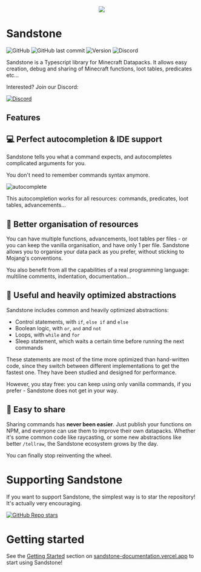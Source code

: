 <div align="center"><img src=https://vignette.wikia.nocookie.net/minecraft/images/d/d6/Sandstone.png/></div>

# Sandstone

![GitHub](https://img.shields.io/github/license/sandstone-mc/sandstone)
![GitHub last commit](https://img.shields.io/github/last-commit/sandstone-mc/sandstone?color=blue)
![Version](https://img.shields.io/badge/version-alpha-success)
![Discord](https://img.shields.io/discord/800035701243772969?color=%237289DA&label=discord)

Sandstone is a Typescript library for Minecraft Datapacks. It allows easy creation, debug and sharing of Minecraft functions, loot tables, predicates etc...

Interested? Join our Discord:

[![Discord](https://invidget.switchblade.xyz/4tzM5aXDRe)](https://discord.gg/4tzM5aXDRe)

## Features

## 💻 Perfect autocompletion & IDE support

Sandstone tells you what a command expects, and autocompletes complicated arguments for you.

You don't need to remember commands syntax anymore.

![autocomplete](https://raw.githubusercontent.com/sandstone-mc/sandstone/4d3d74210b74ccf0bb807b90c35c1920ce1aa44a/docs/readme/autocomplete.gif)

This autocompletion works for all resources: commands, predicates, loot tables, advancements...

## 📂 Better organisation of resources
You can have multiple functions, advancements, loot tables per files - or you can keep the vanilla organisation, and have only 1 per file. Sandstone allows you to organise your data pack as you prefer, without sticking to Mojang's conventions.

You also benefit from all the capabilities of a real programming language: multiline comments, indentation, documentation...

## 🚀 Useful and heavily optimized abstractions

Sandstone includes common and heavily optimized abstractions:
- Control statements, with `if`, `else if` and `else`
- Boolean logic, with `or`, `and` and `not`
- Loops, with `while` and `for`
- Sleep statement, which waits a certain time before running the next commands

These statements are most of the time more optimized than hand-written code, since they switch between different implementations to get the fastest one. They have been studied and designed for performance.

However, you stay free: you can keep using only vanilla commands, if you prefer - Sandstone does not get in your way.

## 👐 Easy to share
Sharing commands has **never been easier**. Just publish your functions on NPM, and everyone can use them to improve their own datapacks. Whether it's some common code like raycasting, or some new abstractions like better `/tellraw`, the Sandstone ecosystem grows by the day.

You can finally stop reinventing the wheel.

# Supporting Sandstone

If you want to support Sandstone, the simplest way is to star the repository! It's actually very encouraging.

[![GitHub Repo stars](https://img.shields.io/github/stars/sandstone-mc/sandstone?style=social)](https://github.com/sandstone-mc/sandstone/blob/master/README.md)

# Getting started

See the [Getting Started](https://sandstone-documentation.vercel.app/docs) section on [sandstone-documentation.vercel.app](https://sandstone-documentation.vercel.app/) to start using Sandstone!
